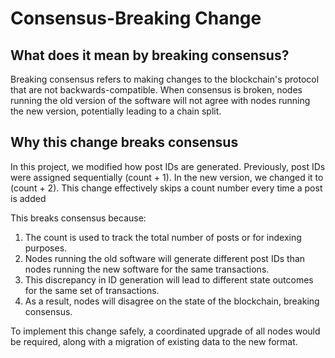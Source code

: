 # Consensus-Breaking Change

## What does it mean by breaking consensus?

Breaking consensus refers to making changes to the blockchain's protocol that are not backwards-compatible. When consensus is broken, nodes running the old version of the software will not agree with nodes running the new version, potentially leading to a chain split.

## Why this change breaks consensus

In this project, we modified how post IDs are generated. Previously, post IDs were assigned sequentially (count + 1). In the new version, we changed it to (count + 2). This change effectively skips a count number every time a post is added

This breaks consensus because:

1. The count is used to track the total number of posts or for indexing purposes.
2. Nodes running the old software will generate different post IDs than nodes running the new software for the same transactions.
3. This discrepancy in ID generation will lead to different state outcomes for the same set of transactions. 
4. As a result, nodes will disagree on the state of the blockchain, breaking consensus.

To implement this change safely, a coordinated upgrade of all nodes would be required, along with a migration of existing data to the new format.
